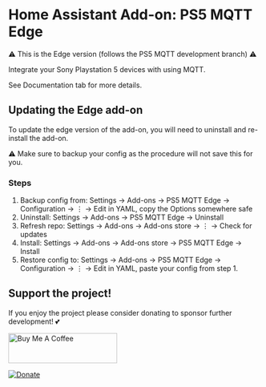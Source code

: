 # Home Assistant Add-on: PS5 MQTT Edge
⚠️ This is the Edge version (follows the PS5 MQTT development branch) ⚠️

Integrate your Sony Playstation 5 devices with using MQTT.

See Documentation tab for more details.

## Updating the Edge add-on
To update the edge version of the add-on, you will need to uninstall and re-install the add-on.

⚠️ Make sure to backup your config as the procedure will not save this for you.

### Steps
1. Backup config from: Settings → Add-ons → PS5 MQTT Edge → Configuration → ⋮ → Edit in YAML, copy the Options somewhere safe
2. Uninstall: Settings → Add-ons → PS5 MQTT Edge → Uninstall
3. Refresh repo: Settings → Add-ons → Add-ons store → ⋮ → Check for updates
4. Install: Settings → Add-ons → Add-ons store → PS5 MQTT Edge → Install
5. Restore config to: Settings → Add-ons → PS5 MQTT Edge → Configuration → ⋮ → Edit in YAML, paste your config from step 1.

## Support the project!
If you enjoy the project please consider donating to sponsor further development! 💕

<a href="https://www.buymeacoffee.com/funkeyflo" target="_blank"><img src="https://cdn.buymeacoffee.com/buttons/v2/default-yellow.png" alt="Buy Me A Coffee" style="height: 60px !important;width: 217px !important;" ></a>

[![Donate](https://img.shields.io/badge/Donate-PayPal-green.svg)](https://www.paypal.com/donate/?hosted_button_id=VLDJUM2CMHMNG)

